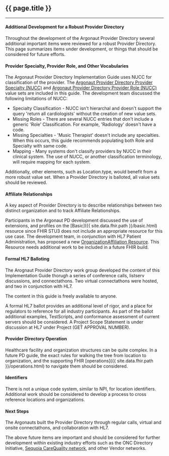 
## {{ page.title }}
-----------

####  Additional Development for a Robust Provider Directory

Throughout the development of the Argonaut Provider Directory several additional important items were reviewed for a robust Provider Directory. This page summarizes items under development, or things that should be considered for future efforts.

####  Provider Specialty, Provider Role, and Other Vocabularies

The Argonaut Provider Directory Implementation Guide uses NUCC for classification of the provider. The [Argonaut Provider Directory Provider Specialty (NUCC)](ValueSet-provider-specialty.html) and [Argonaut Provider Directory Provider Role (NUCC)](ValueSet-provider-role.html) value sets are included in this guide. The development team discussed the following limitations of NUCC:

-   Specialty Classification - NUCC isn't hierarchal and doesn't support the query 'return all cardiologists' without the creation of new value sets.
-   Missing Roles - There are several NUCC entries that don't include a generic 'Role' Classification. For example, 'Radiology' doesn't have a code.
-   Missing Specialties - 'Music Therapist' doesn't include any specialties. When this occurs, this guide recommends populating both Role and Specialty with same code.
-   Mapping - Many systems don't classify providers by NUCC in their clinical system. The use of NUCC, or another classification terminology, will require mapping for each system.

Additionally, other elements, such as Location.type, would benefit from a more robust value set. When a Provider Directory is balloted, all value sets should be reviewed.

####  Affiliate Relationships

A key aspect of Provider Directory is to describe relationships between two distinct organization and to track Affiliate Relationships.

Participants in the Argonaut PD development discussed the use of extensions, and profiles on the [Basic]({{ site.data.fhir.path }}/basic.html) resource since FHIR STU3 does not include an appropriate resource for this use case. The development team, in conjunction with HL7 Patient Administration, has proposed a new [OrganizationAffiliation Resource](http://wiki.hl7.org/index.php?title=OrganizationAffiliation_FHIR_Resource_Proposal). This Resource needs additional work to be included in a future FHIR build.

####  Formal HL7 Balloting

The Arognaut Provider Directory work group developed the content of this Implementation Guide thorugh a series of conference calls, listserv discussions, and connectathons. Two virtual connectathons were hosted, and two in conjunction with HL7.

The content in this guide is freely available to anyone.

A formal HL7 ballot provides an additional level of rigor, and a place for regulators to reference for all industry participants. As part of the ballot additional examples, TestScripts, and conformance assessment of current servers should be considered. A Project Scope Statement is under discussion at HL7 under Project (GET APPROVAL NUMBER).

####  Provider Directory Operation

Healthcare facility and organization structures can be quite complex. In a future PD guide, the exact rules for walking the tree from location to organization, and the supporting FHIR [operations]({{ site.data.fhir.path }}/operations.html) to navigate them should be considered.

####  Identifiers

There is not a unique code system, similar to NPI, for location identifiers. Additional work should be considered to develop a process to cross reference locations and organizations.

####  Next Steps

The Argonauts built the Provider Directory through regular calls, virtual and onsite connectathons, and collaboration with HL7.

The above future items are important and should be considered for further development within existing industry efforts such as the ONC Directory Initiative, [Sequoia CareQuality network]( http://sequoiaproject.org/), and other Vendor networks.  
